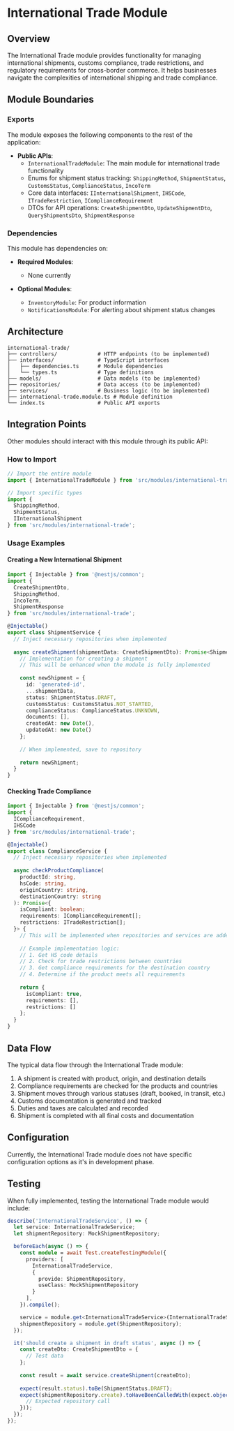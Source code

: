 # International Trade Module

## Overview

The International Trade module provides functionality for managing international shipments, customs compliance, trade restrictions, and regulatory requirements for cross-border commerce. It helps businesses navigate the complexities of international shipping and trade compliance.

## Module Boundaries

### Exports

The module exposes the following components to the rest of the application:

- **Public APIs**: 
  - `InternationalTradeModule`: The main module for international trade functionality
  - Enums for shipment status tracking: `ShippingMethod`, `ShipmentStatus`, `CustomsStatus`, `ComplianceStatus`, `IncoTerm`
  - Core data interfaces: `IInternationalShipment`, `IHSCode`, `ITradeRestriction`, `IComplianceRequirement`
  - DTOs for API operations: `CreateShipmentDto`, `UpdateShipmentDto`, `QueryShipmentsDto`, `ShipmentResponse`

### Dependencies

This module has dependencies on:

- **Required Modules**:
  - None currently

- **Optional Modules**:
  - `InventoryModule`: For product information
  - `NotificationsModule`: For alerting about shipment status changes

## Architecture

```
international-trade/
├── controllers/             # HTTP endpoints (to be implemented)
├── interfaces/              # TypeScript interfaces
│   ├── dependencies.ts      # Module dependencies
│   └── types.ts             # Type definitions
├── models/                  # Data models (to be implemented)
├── repositories/            # Data access (to be implemented)
├── services/                # Business logic (to be implemented)
├── international-trade.module.ts # Module definition
└── index.ts                 # Public API exports
```

## Integration Points

Other modules should interact with this module through its public API:

### How to Import

```typescript
// Import the entire module
import { InternationalTradeModule } from 'src/modules/international-trade';

// Import specific types
import { 
  ShippingMethod,
  ShipmentStatus,
  IInternationalShipment
} from 'src/modules/international-trade';
```

### Usage Examples

#### Creating a New International Shipment

```typescript
import { Injectable } from '@nestjs/common';
import {
  CreateShipmentDto,
  ShippingMethod,
  IncoTerm,
  ShipmentResponse
} from 'src/modules/international-trade';

@Injectable()
export class ShipmentService {
  // Inject necessary repositories when implemented
  
  async createShipment(shipmentData: CreateShipmentDto): Promise<ShipmentResponse> {
    // Implementation for creating a shipment
    // This will be enhanced when the module is fully implemented
    
    const newShipment = {
      id: 'generated-id',
      ...shipmentData,
      status: ShipmentStatus.DRAFT,
      customsStatus: CustomsStatus.NOT_STARTED,
      complianceStatus: ComplianceStatus.UNKNOWN,
      documents: [],
      createdAt: new Date(),
      updatedAt: new Date()
    };
    
    // When implemented, save to repository
    
    return newShipment;
  }
}
```

#### Checking Trade Compliance

```typescript
import { Injectable } from '@nestjs/common';
import {
  IComplianceRequirement,
  IHSCode
} from 'src/modules/international-trade';

@Injectable()
export class ComplianceService {
  // Inject necessary repositories when implemented
  
  async checkProductCompliance(
    productId: string,
    hsCode: string,
    originCountry: string,
    destinationCountry: string
  ): Promise<{
    isCompliant: boolean;
    requirements: IComplianceRequirement[];
    restrictions: ITradeRestriction[];
  }> {
    // This will be implemented when repositories and services are added
    
    // Example implementation logic:
    // 1. Get HS code details
    // 2. Check for trade restrictions between countries
    // 3. Get compliance requirements for the destination country
    // 4. Determine if the product meets all requirements
    
    return {
      isCompliant: true,
      requirements: [],
      restrictions: []
    };
  }
}
```

## Data Flow

The typical data flow through the International Trade module:

1. A shipment is created with product, origin, and destination details
2. Compliance requirements are checked for the products and countries
3. Shipment moves through various statuses (draft, booked, in transit, etc.)
4. Customs documentation is generated and tracked
5. Duties and taxes are calculated and recorded
6. Shipment is completed with all final costs and documentation

## Configuration

Currently, the International Trade module does not have specific configuration options as it's in development phase.

## Testing

When fully implemented, testing the International Trade module would include:

```typescript
describe('InternationalTradeService', () => {
  let service: InternationalTradeService;
  let shipmentRepository: MockShipmentRepository;

  beforeEach(async () => {
    const module = await Test.createTestingModule({
      providers: [
        InternationalTradeService,
        {
          provide: ShipmentRepository,
          useClass: MockShipmentRepository
        }
      ],
    }).compile();

    service = module.get<InternationalTradeService>(InternationalTradeService);
    shipmentRepository = module.get(ShipmentRepository);
  });

  it('should create a shipment in draft status', async () => {
    const createDto: CreateShipmentDto = {
      // Test data
    };
    
    const result = await service.createShipment(createDto);
    
    expect(result.status).toBe(ShipmentStatus.DRAFT);
    expect(shipmentRepository.create).toHaveBeenCalledWith(expect.objectContaining({
      // Expected repository call
    }));
  });
});
```